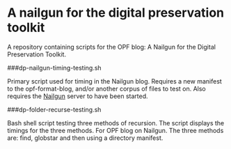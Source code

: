 A nailgun for the digital preservation toolkit
===============================================

A repository containing scripts for the OPF blog: A Nailgun for the Digital 
Preservation Toolkit. 

###dp-nailgun-timing-testing.sh

Primary script used for timing in the Nailgun blog. Requires a new manifest
to the opf-format-blog, and/or another corpus of files to test on. Also
requires the [Nailgun](http://www.martiansoftware.com/nailgun/Nailgun) 
server to have been started. 

###dp-folder-recurse-testing.sh

Bash shell script testing three methods of recursion. The script displays 
the timings for the three methods. For OPF blog on Nailgun. The three 
methods are: find, globstar and then using a directory manifest.
